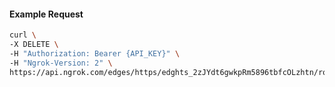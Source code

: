 <!-- Code generated for API Clients. DO NOT EDIT. -->

#### Example Request

```bash
curl \
-X DELETE \
-H "Authorization: Bearer {API_KEY}" \
-H "Ngrok-Version: 2" \
https://api.ngrok.com/edges/https/edghts_2zJYdt6gwkpRm5896tbfcOLzhtn/routes/edghtsrt_2zJYdsnibcpQtn1qiWtCfICkkxT/oidc
```
